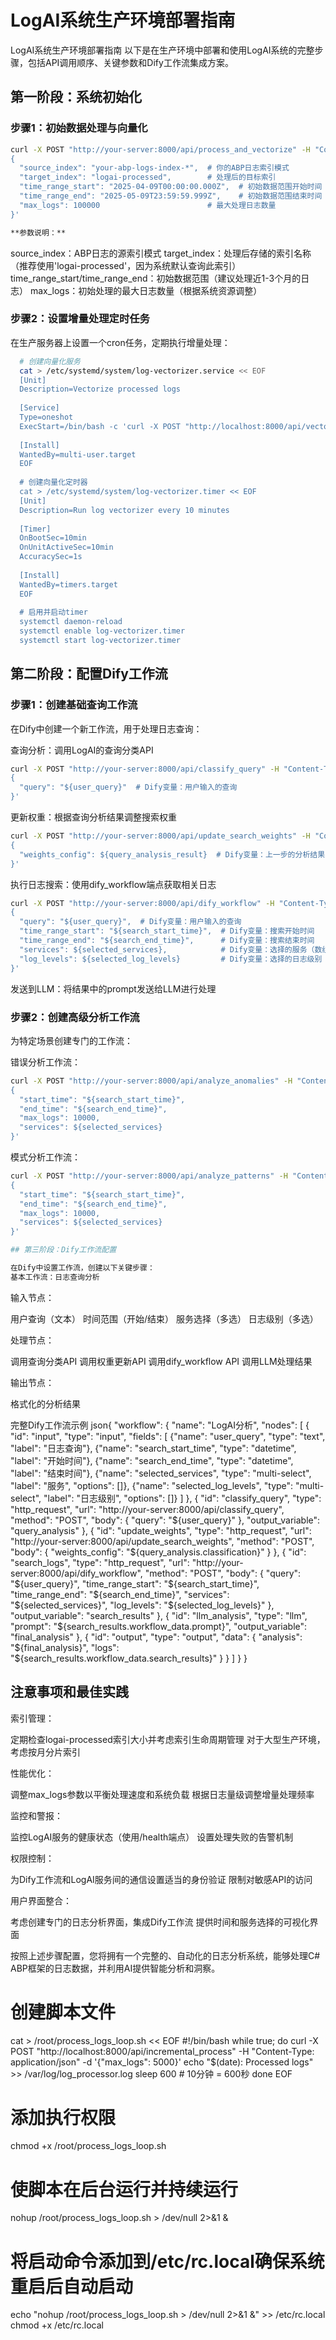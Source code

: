 # LogAI系统生产环境部署指南

LogAI系统生产环境部署指南
以下是在生产环境中部署和使用LogAI系统的完整步骤，包括API调用顺序、关键参数和Dify工作流集成方案。

## 第一阶段：系统初始化


### 步骤1：初始数据处理与向量化

```bash
curl -X POST "http://your-server:8000/api/process_and_vectorize" -H "Content-Type: application/json" -d '
{
  "source_index": "your-abp-logs-index-*",  # 你的ABP日志索引模式
  "target_index": "logai-processed",        # 处理后的目标索引
  "time_range_start": "2025-04-09T00:00:00.000Z",  # 初始数据范围开始时间（通常是过去1个月）
  "time_range_end": "2025-05-09T23:59:59.999Z",    # 初始数据范围结束时间
  "max_logs": 100000                        # 最大处理日志数量
}'

**参数说明：**

```

source_index：ABP日志的源索引模式
target_index：处理后存储的索引名称（推荐使用'logai-processed'，因为系统默认查询此索引）
time_range_start/time_range_end：初始数据范围（建议处理近1-3个月的日志）
max_logs：初始处理的最大日志数量（根据系统资源调整）


### 步骤2：设置增量处理定时任务

在生产服务器上设置一个cron任务，定期执行增量处理：
```bash
  # 创建向量化服务
  cat > /etc/systemd/system/log-vectorizer.service << EOF
  [Unit]
  Description=Vectorize processed logs
  
  [Service]
  Type=oneshot
  ExecStart=/bin/bash -c 'curl -X POST "http://localhost:8000/api/vectorize_logs" -H "Content-Type: application/json" -d \'{\"max_logs\": 5000}\''
  
  [Install]
  WantedBy=multi-user.target
  EOF
  
  # 创建向量化定时器
  cat > /etc/systemd/system/log-vectorizer.timer << EOF
  [Unit]
  Description=Run log vectorizer every 10 minutes
  
  [Timer]
  OnBootSec=10min
  OnUnitActiveSec=10min
  AccuracySec=1s
  
  [Install]
  WantedBy=timers.target
  EOF
  
  # 启用并启动timer
  systemctl daemon-reload
  systemctl enable log-vectorizer.timer
  systemctl start log-vectorizer.timer

```


## 第二阶段：配置Dify工作流


### 步骤1：创建基础查询工作流

在Dify中创建一个新工作流，用于处理日志查询：

查询分析：调用LogAI的查询分类API

```bash
curl -X POST "http://your-server:8000/api/classify_query" -H "Content-Type: application/json" -d '
{
  "query": "${user_query}"  # Dify变量：用户输入的查询
}'
```

更新权重：根据查询分析结果调整搜索权重

```bash
curl -X POST "http://your-server:8000/api/update_search_weights" -H "Content-Type: application/json" -d '
{
  "weights_config": ${query_analysis_result}  # Dify变量：上一步的分析结果
}'
```

执行日志搜索：使用dify_workflow端点获取相关日志

```bash
curl -X POST "http://your-server:8000/api/dify_workflow" -H "Content-Type: application/json" -d '
{
  "query": "${user_query}",  # Dify变量：用户输入的查询
  "time_range_start": "${search_start_time}",  # Dify变量：搜索开始时间
  "time_range_end": "${search_end_time}",      # Dify变量：搜索结束时间
  "services": ${selected_services},            # Dify变量：选择的服务（数组）
  "log_levels": ${selected_log_levels}         # Dify变量：选择的日志级别（数组）
}'
```

发送到LLM：将结果中的prompt发送给LLM进行处理


### 步骤2：创建高级分析工作流

为特定场景创建专门的工作流：

错误分析工作流：

```bash
curl -X POST "http://your-server:8000/api/analyze_anomalies" -H "Content-Type: application/json" -d '
{
  "start_time": "${search_start_time}",
  "end_time": "${search_end_time}",
  "max_logs": 10000,
  "services": ${selected_services}
}'
```

模式分析工作流：

```bash
curl -X POST "http://your-server:8000/api/analyze_patterns" -H "Content-Type: application/json" -d '
{
  "start_time": "${search_start_time}",
  "end_time": "${search_end_time}",
  "max_logs": 10000,
  "services": ${selected_services}
}'

## 第三阶段：Dify工作流配置

在Dify中设置工作流，创建以下关键步骤：
基本工作流：日志查询分析
```

输入节点：

用户查询（文本）
时间范围（开始/结束）
服务选择（多选）
日志级别（多选）


处理节点：

调用查询分类API
调用权重更新API
调用dify_workflow API
调用LLM处理结果


输出节点：

格式化的分析结果



完整Dify工作流示例
json{
  "workflow": {
    "name": "LogAI分析",
    "nodes": [
      {
        "id": "input",
        "type": "input",
        "fields": [
          {"name": "user_query", "type": "text", "label": "日志查询"},
          {"name": "search_start_time", "type": "datetime", "label": "开始时间"},
          {"name": "search_end_time", "type": "datetime", "label": "结束时间"},
          {"name": "selected_services", "type": "multi-select", "label": "服务", "options": []},
          {"name": "selected_log_levels", "type": "multi-select", "label": "日志级别", "options": []}
        ]
      },
      {
        "id": "classify_query",
        "type": "http_request",
        "url": "http://your-server:8000/api/classify_query",
        "method": "POST",
        "body": {
          "query": "${user_query}"
        },
        "output_variable": "query_analysis"
      },
      {
        "id": "update_weights",
        "type": "http_request",
        "url": "http://your-server:8000/api/update_search_weights",
        "method": "POST",
        "body": {
          "weights_config": "${query_analysis.classification}"
        }
      },
      {
        "id": "search_logs",
        "type": "http_request",
        "url": "http://your-server:8000/api/dify_workflow",
        "method": "POST",
        "body": {
          "query": "${user_query}",
          "time_range_start": "${search_start_time}",
          "time_range_end": "${search_end_time}",
          "services": "${selected_services}",
          "log_levels": "${selected_log_levels}"
        },
        "output_variable": "search_results"
      },
      {
        "id": "llm_analysis",
        "type": "llm",
        "prompt": "${search_results.workflow_data.prompt}",
        "output_variable": "final_analysis"
      },
      {
        "id": "output",
        "type": "output",
        "data": {
          "analysis": "${final_analysis}",
          "logs": "${search_results.workflow_data.search_results}"
        }
      }
    ]
  }
}

## 注意事项和最佳实践


索引管理：

定期检查logai-processed索引大小并考虑索引生命周期管理
对于大型生产环境，考虑按月分片索引


性能优化：

调整max_logs参数以平衡处理速度和系统负载
根据日志量级调整增量处理频率


监控和警报：

监控LogAI服务的健康状态（使用/health端点）
设置处理失败的告警机制


权限控制：

为Dify工作流和LogAI服务间的通信设置适当的身份验证
限制对敏感API的访问


用户界面整合：

考虑创建专门的日志分析界面，集成Dify工作流
提供时间和服务选择的可视化界面



按照上述步骤配置，您将拥有一个完整的、自动化的日志分析系统，能够处理C# ABP框架的日志数据，并利用AI提供智能分析和洞察。

# 创建脚本文件
cat > /root/process_logs_loop.sh << EOF
#!/bin/bash
while true; do
  curl -X POST "http://localhost:8000/api/incremental_process" -H "Content-Type: application/json" -d '{"max_logs": 5000}'
  echo "\$(date): Processed logs" >> /var/log/log_processor.log
  sleep 600  # 10分钟 = 600秒
done
EOF

# 添加执行权限
chmod +x /root/process_logs_loop.sh

# 使脚本在后台运行并持续运行
nohup /root/process_logs_loop.sh > /dev/null 2>&1 &

# 将启动命令添加到/etc/rc.local确保系统重启后自动启动
echo "nohup /root/process_logs_loop.sh > /dev/null 2>&1 &" >> /etc/rc.local
chmod +x /etc/rc.local
